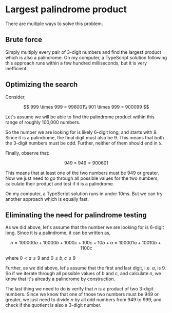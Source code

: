 # Largest palindrome product

There are multiple ways to solve this problem.

## Brute force

Simply multiply every pair of 3-digit numbers and find the largest product which is also a palindrome. On my computer, a TypeScript solution following this approach runs within a few hundred milliseconds, but it is very inefficient.

## Optimizing the search

Consider,

$$
999 \times 999 = 998001\\
901 \times 999 = 900099
$$

Let's assume we will be able to find the palindrome product within this range of roughly 100,000 numbers.

So the number we are looking for is likely 6-digit long, and starts with 9. Since it is a palindrome, the final digit must also be 9. This means that both the 3-digit numbers must be odd. Further, neither of them should end in `5`.

Finally, observe that:

$$
949 \times 949 = 900601
$$

This means that at least one of the two numbers must be 949 or greater. Now we just need to go through all possible values for the two numbers, calculate their product and test if it is a palindrome.

On my computer, a TypeScript solution runs in under 10ms. But we can try another approach which is equally fast.

## Eliminating the need for palindrome testing

As we did above, let's assume that the number we are looking for is 6-digit long. Since it is a palindrome, it can be written as,

$$
n = 100000a + 10000b + 1000c + 100c + 10b + a = 100001a + 10010b + 1100c
$$

where $0 < a \le 9$ and $0 \le b, c \le 9$

Further, as we did above, let's assume that the first and last digit, i.e. $a$, is 9. So if we iterate through all possible values of $b$ and $c$, and calculate $n$, we know that it's already a palindrome by construction.

The last thing we need to do is verify that $n$ is a product of two 3-digit numbers. Since we know that one of those two numbers must be 949 or greater, we just need to divide $n$ by all odd numbers from 949 to 999, and check if the quotient is also a 3-digit number.
